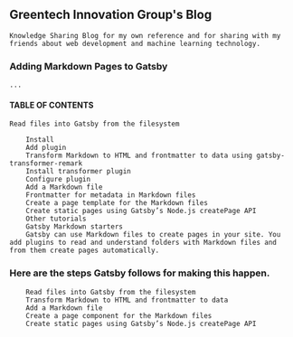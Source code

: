 ## Greentech Innovation Group's Blog
    Knowledge Sharing Blog for my own reference and for sharing with my friends about web development and machine learning technology.

### Adding Markdown Pages to Gatsby
``` ... ```

#### TABLE OF CONTENTS
    Read files into Gatsby from the filesystem
```
    Install
    Add plugin
    Transform Markdown to HTML and frontmatter to data using gatsby-transformer-remark
    Install transformer plugin
    Configure plugin
    Add a Markdown file
    Frontmatter for metadata in Markdown files
    Create a page template for the Markdown files
    Create static pages using Gatsby’s Node.js createPage API
    Other tutorials
    Gatsby Markdown starters
    Gatsby can use Markdown files to create pages in your site. You add plugins to read and understand folders with Markdown files and from them create pages automatically.
```

### Here are the steps Gatsby follows for making this happen.
```
    Read files into Gatsby from the filesystem
    Transform Markdown to HTML and frontmatter to data
    Add a Markdown file
    Create a page component for the Markdown files
    Create static pages using Gatsby’s Node.js createPage API
```

